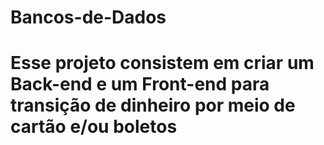# Bancos-de-Dados

# Esse projeto consistem em criar um Back-end e um Front-end para transição de dinheiro por meio de cartão e/ou boletos